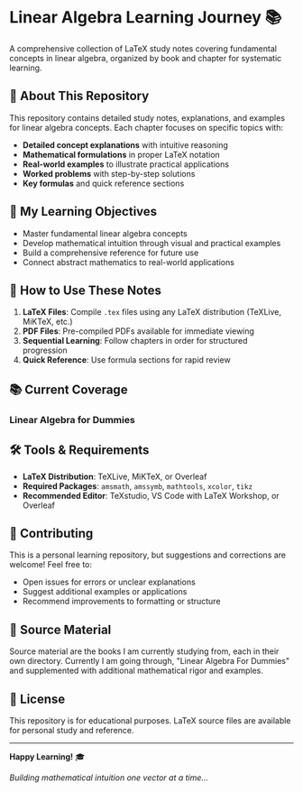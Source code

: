 # Linear Algebra Learning Journey 📚

A comprehensive collection of LaTeX study notes covering fundamental concepts in linear algebra, organized by book and chapter for systematic learning.

## 📖 About This Repository

This repository contains detailed study notes, explanations, and examples for linear algebra concepts. Each chapter focuses on specific topics with:

- **Detailed concept explanations** with intuitive reasoning
- **Mathematical formulations** in proper LaTeX notation  
- **Real-world examples** to illustrate practical applications
- **Worked problems** with step-by-step solutions
- **Key formulas** and quick reference sections

## 🎯 My Learning Objectives

- Master fundamental linear algebra concepts
- Develop mathematical intuition through visual and practical examples
- Build a comprehensive reference for future use
- Connect abstract mathematics to real-world applications

## 🚀 How to Use These Notes

1. **LaTeX Files**: Compile `.tex` files using any LaTeX distribution (TeXLive, MiKTeX, etc.)
2. **PDF Files**: Pre-compiled PDFs available for immediate viewing
3. **Sequential Learning**: Follow chapters in order for structured progression
4. **Quick Reference**: Use formula sections for rapid review

## 📚 Current Coverage

### Linear Algebra for Dummies
## 🛠️ Tools & Requirements

- **LaTeX Distribution**: TeXLive, MiKTeX, or Overleaf
- **Required Packages**: `amsmath`, `amssymb`, `mathtools`, `xcolor`, `tikz`
- **Recommended Editor**: TeXstudio, VS Code with LaTeX Workshop, or Overleaf

## 📝 Contributing

This is a personal learning repository, but suggestions and corrections are welcome! Feel free to:

- Open issues for errors or unclear explanations
- Suggest additional examples or applications
- Recommend improvements to formatting or structure

## 📖 Source Material
Source material are the books I am currently studying from, each in their own directory. Currently I am going through, "Linear Algebra For Dummies" and supplemented with additional mathematical rigor and examples.

## 📄 License

This repository is for educational purposes. LaTeX source files are available for personal study and reference.

---

**Happy Learning!** 🎓

*Building mathematical intuition one vector at a time...*
